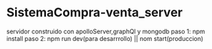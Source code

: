 # SistemaCompra-venta_server
servidor construido con apolloServer,graphQl y mongodb
paso 1: npm install
paso 2:  npm run dev(para desarrrollo) || nom start(produccion)
